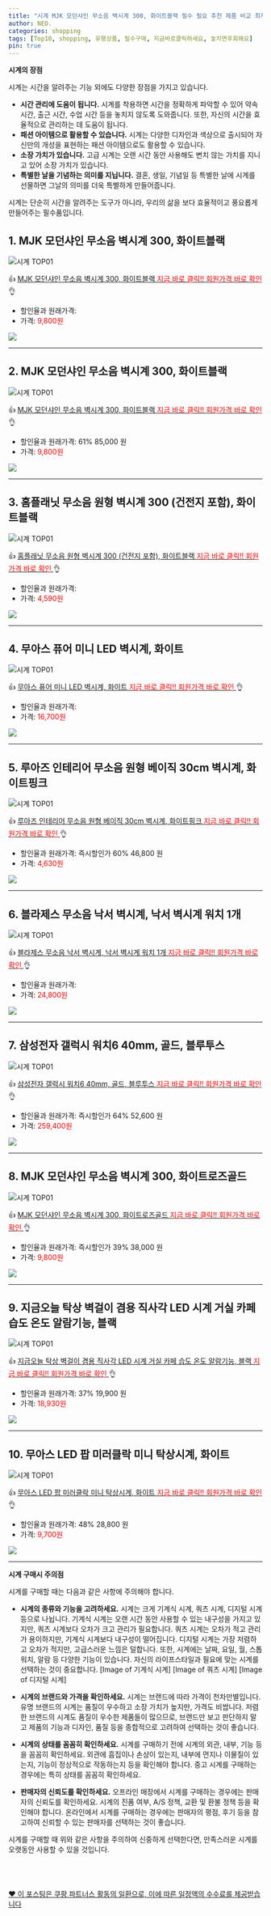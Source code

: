 ```yaml
---
title: "시계 MJK 모던샤인 무소음 벽시계 300, 화이트블랙 필수 필요 추천 제품 비교 최저 가격 비교 장점 구매 후기 구매평"
author: NEO.
categories: shopping
tags: [Top10, shopping, 유행상품, 필수구매, 지금바로클릭하세요, 놓치면후회해요]
pin: true
---
```

**시계의 장점**

시계는 시간을 알려주는 기능 외에도 다양한 장점을 가지고 있습니다.

* **시간 관리에 도움이 됩니다.** 시계를 착용하면 시간을 정확하게 파악할 수 있어 약속 시간, 출근 시간, 수업 시간 등을 놓치지 않도록 도와줍니다. 또한, 자신의 시간을 효율적으로 관리하는 데 도움이 됩니다.
* **패션 아이템으로 활용할 수 있습니다.** 시계는 다양한 디자인과 색상으로 출시되어 자신만의 개성을 표현하는 패션 아이템으로도 활용할 수 있습니다.
* **소장 가치가 있습니다.** 고급 시계는 오랜 시간 동안 사용해도 변치 않는 가치를 지니고 있어 소장 가치가 있습니다.
* **특별한 날을 기념하는 의미를 지닙니다.** 결혼, 생일, 기념일 등 특별한 날에 시계를 선물하면 그날의 의미를 더욱 특별하게 만들어줍니다.

시계는 단순히 시간을 알려주는 도구가 아니라, 우리의 삶을 보다 효율적이고 풍요롭게 만들어주는 필수품입니다.

   

## 1. MJK 모던샤인 무소음 벽시계 300, 화이트블랙

![시계 TOP01](https://thumbnail9.coupangcdn.com/thumbnails/remote/490x490ex/image/retail/images/2366210358811498-d87fc426-f6a8-4f2b-b524-3e07d7b5736a.jpg)


👍 [MJK 모던샤인 무소음 벽시계 300, 화이트블랙 <font color=red> 지금 바로 클릭!! 회원가격 바로 확인 </font> ](https://link.coupang.com/re/AFFSDP?lptag=AF3617701&subid=GithubCoopas&pageKey=2250805320&traceid=V0-153&itemId=3847686429&vendorItemId=74153581979) 👌 


- 할인율과 원래가격: 
- 가격: <span style='color:red'>9,800원</span>

[![](/discount_price.png)](https://link.coupang.com/re/AFFSDP?lptag=AF3617701&subid=GithubCoopas&pageKey=2250805320&traceid=V0-153&itemId=3847686429&vendorItemId=74153581979)

---


   

## 2. MJK 모던샤인 무소음 벽시계 300, 화이트블랙

![시계 TOP01](https://thumbnail9.coupangcdn.com/thumbnails/remote/490x490ex/image/retail/images/2366210358811498-d87fc426-f6a8-4f2b-b524-3e07d7b5736a.jpg)


👍 [MJK 모던샤인 무소음 벽시계 300, 화이트블랙 <font color=red> 지금 바로 클릭!! 회원가격 바로 확인 </font> ](https://link.coupang.com/re/AFFSDP?lptag=AF3617701&subid=GithubCoopas&pageKey=2250805320&traceid=V0-153&itemId=3847686429&vendorItemId=74153581979) 👌 


- 할인율과 원래가격: 61%  85,000   원
- 가격: <span style='color:red'>9,800원</span>

[![](/discount_price.png)](https://link.coupang.com/re/AFFSDP?lptag=AF3617701&subid=GithubCoopas&pageKey=2250805320&traceid=V0-153&itemId=3847686429&vendorItemId=74153581979)

---


   

## 3. 홈플래닛 무소음 원형 벽시계 300 (건전지 포함), 화이트블랙

![시계 TOP01](https://thumbnail9.coupangcdn.com/thumbnails/remote/490x490ex/image/retail/images/6948651509331951-538fe3c9-e076-4f51-a2e5-cf22bcfdd94b.jpg)


👍 [홈플래닛 무소음 원형 벽시계 300 (건전지 포함), 화이트블랙 <font color=red> 지금 바로 클릭!! 회원가격 바로 확인 </font> ](https://link.coupang.com/re/AFFSDP?lptag=AF3617701&subid=GithubCoopas&pageKey=7414945933&traceid=V0-153&itemId=19221027811&vendorItemId=86337800596) 👌 


- 할인율과 원래가격: 
- 가격: <span style='color:red'>4,590원</span>

[![](/discount_price.png)](https://link.coupang.com/re/AFFSDP?lptag=AF3617701&subid=GithubCoopas&pageKey=7414945933&traceid=V0-153&itemId=19221027811&vendorItemId=86337800596)

---


   

## 4. 무아스 퓨어 미니 LED 벽시계, 화이트

![시계 TOP01](https://thumbnail6.coupangcdn.com/thumbnails/remote/490x490ex/image/retail/images/64302838726105-91a95e06-d881-4d93-b5d5-362d91a8340c.jpg)


👍 [무아스 퓨어 미니 LED 벽시계, 화이트 <font color=red> 지금 바로 클릭!! 회원가격 바로 확인 </font> ](https://link.coupang.com/re/AFFSDP?lptag=AF3617701&subid=GithubCoopas&pageKey=192064286&traceid=V0-153&itemId=549390642&vendorItemId=4441672995) 👌 


- 할인율과 원래가격: 
- 가격: <span style='color:red'>16,700원</span>

[![](/discount_price.png)](https://link.coupang.com/re/AFFSDP?lptag=AF3617701&subid=GithubCoopas&pageKey=192064286&traceid=V0-153&itemId=549390642&vendorItemId=4441672995)

---


   

## 5. 루아즈 인테리어 무소음 원형 베이직 30cm 벽시계, 화이트핑크

![시계 TOP01](https://thumbnail7.coupangcdn.com/thumbnails/remote/490x490ex/image/retail/images/6409047180262419-6ee125fc-df0c-4fd1-82b7-ab55536f9aa8.jpg)


👍 [루아즈 인테리어 무소음 원형 베이직 30cm 벽시계, 화이트핑크 <font color=red> 지금 바로 클릭!! 회원가격 바로 확인 </font> ](https://link.coupang.com/re/AFFSDP?lptag=AF3617701&subid=GithubCoopas&pageKey=7138354134&traceid=V0-153&itemId=17916930777&vendorItemId=85079586708) 👌 


- 할인율과 원래가격: 즉시할인가 60%  46,800   원
- 가격: <span style='color:red'>4,630원</span>

[![](/discount_price.png)](https://link.coupang.com/re/AFFSDP?lptag=AF3617701&subid=GithubCoopas&pageKey=7138354134&traceid=V0-153&itemId=17916930777&vendorItemId=85079586708)

---


   

## 6. 블라제스 무소음 낙서 벽시계, 낙서 벽시계 워치 1개

![시계 TOP01](https://thumbnail8.coupangcdn.com/thumbnails/remote/490x490ex/image/vendor_inventory/8d0f/3e02b1f82648bc47d62ccda6f4221f5d9d8482f76a5f2af4763fb1304c6c.jpg)


👍 [블라제스 무소음 낙서 벽시계, 낙서 벽시계 워치 1개 <font color=red> 지금 바로 클릭!! 회원가격 바로 확인 </font> ](https://link.coupang.com/re/AFFSDP?lptag=AF3617701&subid=GithubCoopas&pageKey=6901944416&traceid=V0-153&itemId=16603282594&vendorItemId=83788170829) 👌 


- 할인율과 원래가격: 
- 가격: <span style='color:red'>24,800원</span>

[![](/discount_price.png)](https://link.coupang.com/re/AFFSDP?lptag=AF3617701&subid=GithubCoopas&pageKey=6901944416&traceid=V0-153&itemId=16603282594&vendorItemId=83788170829)

---


   

## 7. 삼성전자 갤럭시 워치6 40mm, 골드, 블루투스

![시계 TOP01](https://thumbnail9.coupangcdn.com/thumbnails/remote/490x490ex/image/retail/images/586359210520905-2147f4c8-fc08-4dd9-aa2a-648a297d36d3.jpg)


👍 [삼성전자 갤럭시 워치6 40mm, 골드, 블루투스 <font color=red> 지금 바로 클릭!! 회원가격 바로 확인 </font> ](https://link.coupang.com/re/AFFSDP?lptag=AF3617701&subid=GithubCoopas&pageKey=7405993236&traceid=V0-153&itemId=19178499695&vendorItemId=86296432531) 👌 


- 할인율과 원래가격: 즉시할인가 64%  52,600   원
- 가격: <span style='color:red'>259,400원</span>

[![](/discount_price.png)](https://link.coupang.com/re/AFFSDP?lptag=AF3617701&subid=GithubCoopas&pageKey=7405993236&traceid=V0-153&itemId=19178499695&vendorItemId=86296432531)

---


   

## 8. MJK 모던샤인 무소음 벽시계 300, 화이트로즈골드

![시계 TOP01](https://thumbnail8.coupangcdn.com/thumbnails/remote/490x490ex/image/rs_quotation_api/8cluoeyr/d3c210e3ca9347b59f68c170b6f096fd.jpg)


👍 [MJK 모던샤인 무소음 벽시계 300, 화이트로즈골드 <font color=red> 지금 바로 클릭!! 회원가격 바로 확인 </font> ](https://link.coupang.com/re/AFFSDP?lptag=AF3617701&subid=GithubCoopas&pageKey=2250805320&traceid=V0-153&itemId=3847686426&vendorItemId=74153581957) 👌 


- 할인율과 원래가격: 즉시할인가 39%  38,000   원
- 가격: <span style='color:red'>9,800원</span>

[![](/discount_price.png)](https://link.coupang.com/re/AFFSDP?lptag=AF3617701&subid=GithubCoopas&pageKey=2250805320&traceid=V0-153&itemId=3847686426&vendorItemId=74153581957)

---


   

## 9. 지금오늘 탁상 벽걸이 겸용 직사각 LED 시계 거실 카페 습도 온도 알람기능, 블랙

![시계 TOP01](https://thumbnail10.coupangcdn.com/thumbnails/remote/490x490ex/image/vendor_inventory/d1b3/58109ed24271ab153f7aae8ded2668d5001eccc7cadae2ee5bced96772f3.png)


👍 [지금오늘 탁상 벽걸이 겸용 직사각 LED 시계 거실 카페 습도 온도 알람기능, 블랙 <font color=red> 지금 바로 클릭!! 회원가격 바로 확인 </font> ](https://link.coupang.com/re/AFFSDP?lptag=AF3617701&subid=GithubCoopas&pageKey=7633358426&traceid=V0-153&itemId=20264588271&vendorItemId=87512715445) 👌 


- 할인율과 원래가격: 37%  19,900   원
- 가격: <span style='color:red'>18,930원</span>

[![](/discount_price.png)](https://link.coupang.com/re/AFFSDP?lptag=AF3617701&subid=GithubCoopas&pageKey=7633358426&traceid=V0-153&itemId=20264588271&vendorItemId=87512715445)

---


   

## 10. 무아스 LED 팝 미러클락 미니 탁상시계, 화이트

![시계 TOP01](https://thumbnail7.coupangcdn.com/thumbnails/remote/490x490ex/image/retail/images/2019/02/14/23/3/4fbcf2df-5064-436d-98db-8861f13174c1.jpg)


👍 [무아스 LED 팝 미러클락 미니 탁상시계, 화이트 <font color=red> 지금 바로 클릭!! 회원가격 바로 확인 </font> ](https://link.coupang.com/re/AFFSDP?lptag=AF3617701&subid=GithubCoopas&pageKey=186562079&traceid=V0-153&itemId=533362561&vendorItemId=4389644340) 👌 


- 할인율과 원래가격: 48%  28,800   원
- 가격: <span style='color:red'>9,700원</span>

[![](/discount_price.png)](https://link.coupang.com/re/AFFSDP?lptag=AF3617701&subid=GithubCoopas&pageKey=186562079&traceid=V0-153&itemId=533362561&vendorItemId=4389644340)

---
**시계 구매시 주의점**

시계를 구매할 때는 다음과 같은 사항에 주의해야 합니다.

* **시계의 종류와 기능을 고려하세요.** 시계는 크게 기계식 시계, 쿼츠 시계, 디지털 시계 등으로 나뉩니다. 기계식 시계는 오랜 시간 동안 사용할 수 있는 내구성을 가지고 있지만, 쿼츠 시계보다 오차가 크고 관리가 필요합니다. 쿼츠 시계는 오차가 적고 관리가 용이하지만, 기계식 시계보다 내구성이 떨어집니다. 디지털 시계는 가장 저렴하고 오차가 적지만, 고급스러운 느낌은 덜합니다. 또한, 시계에는 날짜, 요일, 월, 스톱워치, 알람 등 다양한 기능이 있습니다. 자신의 라이프스타일과 필요에 맞는 시계를 선택하는 것이 중요합니다.
[Image of 기계식 시계]
[Image of 쿼츠 시계]
[Image of 디지털 시계]

* **시계의 브랜드와 가격을 확인하세요.** 시계는 브랜드에 따라 가격이 천차만별입니다. 유명 브랜드의 시계는 품질이 우수하고 소장 가치가 높지만, 가격도 비쌉니다. 저렴한 브랜드의 시계도 품질이 우수한 제품들이 많으므로, 브랜드만 보고 판단하지 말고 제품의 기능과 디자인, 품질 등을 종합적으로 고려하여 선택하는 것이 좋습니다.

* **시계의 상태를 꼼꼼히 확인하세요.** 시계를 구매하기 전에 시계의 외관, 내부, 기능 등을 꼼꼼히 확인하세요. 외관에 흠집이나 손상이 있는지, 내부에 먼지나 이물질이 있는지, 기능이 정상적으로 작동하는지 등을 확인해야 합니다. 중고 시계를 구매하는 경우에는 특히 상태를 꼼꼼히 확인하세요.

* **판매자의 신뢰도를 확인하세요.** 오프라인 매장에서 시계를 구매하는 경우에는 판매자의 신뢰도를 확인하세요. 시계의 진품 여부, A/S 정책, 교환 및 환불 정책 등을 확인해야 합니다. 온라인에서 시계를 구매하는 경우에는 판매자의 평점, 후기 등을 참고하여 신뢰할 수 있는 판매자를 선택하는 것이 좋습니다.

시계를 구매할 때 위와 같은 사항을 주의하여 신중하게 선택한다면, 만족스러운 시계를 오랫동안 사용할 수 있을 것입니다.<br><br><br><br><br> [ ❤  이 포스팅은 쿠팡 파트너스 활동의 일환으로, 이에 따른 일정액의 수수료를 제공받습니다](https://link.coupang.com/a/bcEFyh)